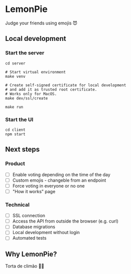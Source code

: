 # LemonPie

Judge your friends using emojis 😈

## Local development

### Start the server

```shell
cd server

# Start virtual environment
make venv

# Create self-signed certificate for local development
# and add it as trusted root certificate.
# Works only for MacOS.
make dev/ssl/create

make run
```

### Start the UI

```shell
cd client
npm start
```

## Next steps

### Product

- [ ] Enable voting depending on the time of the day
- [ ] Custom emojis - changeble from an endpoint
- [ ] Force voting in everyone or no one
- [ ] "How it works" page

### Technical

- [ ] SSL connection
- [ ] Access the API from outside the browser (e.g. curl)
- [ ] Database migrations
- [ ] Local development without login
- [ ] Automated tests

## Why LemonPie?

Torta de climão 🍰😭
